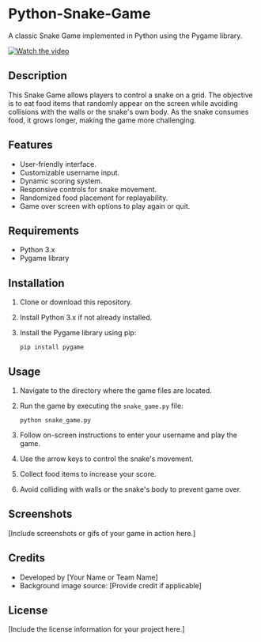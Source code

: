 # Python-Snake-Game

A classic Snake Game implemented in Python using the Pygame library.

[![Watch the video](https://img.youtube.com/vi/T-D1KVIuvjA/maxresdefault.jpg)](https://www.youtube.com/watch?v=sdNDG_Z2RA8)

## Description

This Snake Game allows players to control a snake on a grid. The objective is to eat food items that randomly appear on the screen while avoiding collisions with the walls or the snake's own body. As the snake consumes food, it grows longer, making the game more challenging.

## Features

- User-friendly interface.
- Customizable username input.
- Dynamic scoring system.
- Responsive controls for snake movement.
- Randomized food placement for replayability.
- Game over screen with options to play again or quit.

## Requirements

- Python 3.x
- Pygame library

## Installation

1. Clone or download this repository.
2. Install Python 3.x if not already installed.
3. Install the Pygame library using pip:

    ```
    pip install pygame
    ```

## Usage

1. Navigate to the directory where the game files are located.
2. Run the game by executing the `snake_game.py` file:

    ```
    python snake_game.py
    ```

3. Follow on-screen instructions to enter your username and play the game.
4. Use the arrow keys to control the snake's movement.
5. Collect food items to increase your score.
6. Avoid colliding with walls or the snake's body to prevent game over.

## Screenshots

[Include screenshots or gifs of your game in action here.]

## Credits

- Developed by [Your Name or Team Name]
- Background image source: [Provide credit if applicable]

## License

[Include the license information for your project here.]

